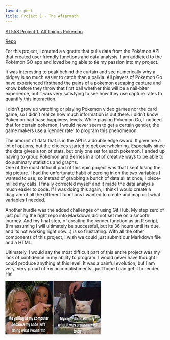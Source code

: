 ```yaml
---
layout: post
title: Project 1 - The Aftermath
---
```

[ST558 Project 1: All Things Pokemon](https://kramey4321.github.io/ST558proj1/)

[Repo](https://github.com/kramey4321/ST558proj1)

For this project, I created a vignette that pulls data from the Pokémon API that created user friendly functions and data analysis.  I am addicted to the Pokémon GO app and loved being able to tie my passion into my project.  

It was interesting to peak behind the curtain and see numerically why a pidgey is so much easier to catch than a palkia.  All players of Pokemon Go have experienced firsthand the pains of a pokemon escaping capture and know before they throw that first ball whether this will be a nail-biter experience, but it was very satisfying to see how they use capture rates to quantify this interaction.    

I didn’t grow up watching or playing Pokemon video games nor the card game, so I didn’t realize how much information is out there.  I didn’t know Pokemon had base happiness levels.  While playing Pokemon Go, I noticed that for certain pokemon, I would never seem to get a certain gender, the game makers use a ‘gender rate’ to program this phenomenon.  

The amount of data that is in the API is a double edge sword.  It gave me a lot of options, but the choices started to get overwhelming.  Especially since the data gives a ton of stats, but only one set for each pokemon.  I ended up having to group Pokemon and Berries in a lot of creative ways to be able to do summary statistics and graphs.  
One of the most difficult part of this epic project was that I kept losing the big picture.  I had the unfortunate habit of zeroing in on the two variables I wanted to use, so instead of grabbing a bunch of data all at once, I piece-milled my calls.  I finally corrected myself and it made the data analysis much easier to code.  If I was doing this again, I think I would create a diagram of all the different functions I wanted to create and map out what variables I needed.  

Another hurdle was the added challenges of using Git Hub.  My step zero of just pulling the right repo into Markdown did not set me on a smooth journey.  And my final step, of creating the render function as an R script, (I’m assuming I will ultimately be successful, but its 36 hours until its due, and its not working right now…) is so frustrating.  With all the other components of this project, I wish we could just submit our Markdown file and a HTML.  

Ultimately, I would say the most difficult part of this entire project was my lack of confidence in my ability to program.  I would never have thought I could produce anything at this level.  It was a painful evolution, but I am very, very proud of my accomplishments…just hope I can get it to render. Ha!

![CatMeme](/images/B3pic.jpg)
